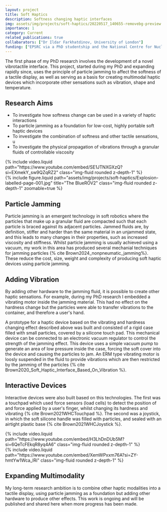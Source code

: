 ```yaml
---
layout: project
title: Soft Haptics
description: Softness changing haptic interfaces
img: assets/img/projects/soft-haptics/20220517_140655-removebg-preview.png
importance: 1
category: Current
related_publications: true
collabarators: ["Dr Ildar Farkhatdinov, University of London"]
funding: ["EPSRC via a PhD studentship and the National Centre for Nuclear Robotics funded project", "QMUL via an Impact Acceleration Grant", "RS Components via the Grassroots Student Project Fund", "IEEE via an Innovation in Haptics Award"]
---
```


The first phase of my PhD research involves the development of a novel vibrotactile interface. This project, started during my PhD and expanding rapidly since, uses the principle of particle jamming to affect the softness of a tactile display, as well as serving as a basis for creating multimodal haptic devices which incorporate other sensations such as vibration, shape and temperature.

## Research Aims
- To investigate how softness change can be used in a variety of haptic interactions
- To particle jamming as a foundation for low-cost, highly portable soft haptic devices
- To investigate the combination of softness and other tactile sensations, u
- To investigate the physical propagation of vibrations through a granular fluids of controllable viscosity

<div class="row justify-content-sm-center">
    <div class="col-sm-8 mt-3 mt-md-0">
        {% include video.liquid path="https://www.youtube.com/embed/SE1JTNXGXzQ?si=EXmekY_sw9QZqRZ2" class="img-fluid rounded z-depth-1" %}
    </div>
    <div class="col-sm-4 mt-3 mt-md-0">
        {% include figure.liquid path="assets/img/projects/soft-haptics/Explosion-labelled-page-001.jpg" title="The BlueROV2" class="img-fluid rounded z-depth-1" zoomable=true %}
    </div>
</div>

## Particle Jamming
Particle jamming is an emergent technology in soft robotics where the particles that make up a granular fluid are compacted such that each particle is braced against its adjacent particles. Jammed fluids are, by definition, stiffer and harder than the same material in an unjammed state, and this leads to many changes in their properties, such as increased viscosity and stiffness. Whilst particle jamming is usually achieved using a vacuum, my work in this area has produced several mechanial techniques for jamming particles {% cite Brown2024_nonpneumatic_jamming%}. These reduce the cost, size, weight and complexity of producing soft haptic devices using particle jamming.

## Adding Vibration
By adding other hardware to the jamming fluid, it is possible to create other haptic sensations. For example, during my PhD research I embedded a vibrating motor inside the jamming material. This had no effect on the hardness change but the particles were able to transfer vibrations to the container, and therefore a user's hand.

A prototype for a haptic device based on the vibrating and hardness changing effect described above was built and consisted of a rigid case filled with small particles, covered by a silicone touch pad. This mechanical device can be connected to an electronic vacuum regulator to control the strength of the jamming effect. This device uses a simple vacuum pump to generate an area of low pressure inside the case, forcing the soft cover into the device and causing the particles to jam. An ERM type vibrating motor is loosly suspended in the fluid to provide vibrations which are then restricted by the jamming of the particles {% cite Brown2020_Soft_Haptic_Interface_Based_On_Vibration %}.


## Interactive Devices

Interactive devices were also built based on this technologies. The first was a touchpad which used force sensors (load cells) to detect the position of and force applied by a user's finger, whilst changing its hardness and vibrating {% cite Brown2021WHCTouchpad %}. The second was a joystick, in which the soft silicone handle was filled with particles, and sealed with an airtight plastic base {% cite Brown2021WHCJoystick %}.


<div class="row">
    <div class="col-sm mt-3 mt-md-0">
        {% include video.liquid path="https://www.youtube.com/embed/H3LhDnDUb5M?si=6QeTcFEkqR8yq4A6" class="img-fluid rounded z-depth-1" %}
    </div>
    <div class="col-sm mt-3 mt-md-0">
        {% include video.liquid path="https://www.youtube.com/embed/XemWPxxm76A?si=ZY-hmtYw1Wca_lRi" class="img-fluid rounded z-depth-1" %}
    </div>
</div>


## Expanding Multimodality

My long-term research ambition is to combine other haptic modalities into a tactile display, using particle jamming as a foundation but adding other hardware to produce other effects. This work is ongoing and will be published and shared here when more progress has been made.


